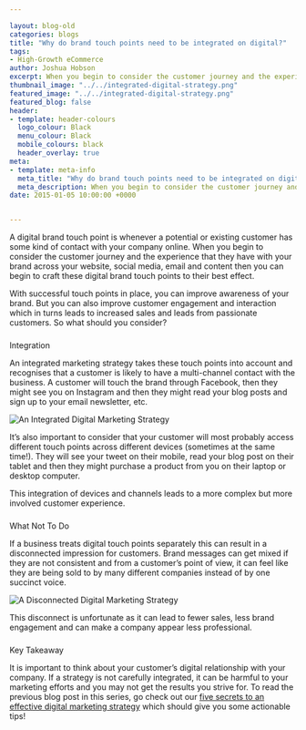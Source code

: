 ```yaml
--- 

layout: blog-old
categories: blogs
title: "Why do brand touch points need to be integrated on digital?"
tags:
- High-Growth eCommerce
author: Joshua Hobson
excerpt: When you begin to consider the customer journey and the experience that they have with your brand across your website, social media, email and content then you can begin to craft digital brand touch points to their best effect.
thumbnail_image: "../../integrated-digital-strategy.png"
featured_image: "../../integrated-digital-strategy.png"
featured_blog: false
header:
- template: header-colours
  logo_colour: Black
  menu_colour: Black
  mobile_colours: black
  header_overlay: true
meta:
- template: meta-info
  meta_title: "Why do brand touch points need to be integrated on digital?"
  meta_description: When you begin to consider the customer journey and the experience that they have with your brand across your website, social media, email and content then you can begin to craft digital brand touch points to their best effect.
date: 2015-01-05 10:00:00 +0000


--- 
```

A digital brand touch point is whenever a potential or existing customer has some kind of contact with your company online. When you begin to consider the customer journey and the experience that they have with your brand across your website, social media, email and content then you can begin to craft these digital brand touch points to their best effect.

With successful touch points in place, you can improve awareness of your brand. But you can also improve customer engagement and interaction which in turns leads to increased sales and leads from passionate customers. So what should you consider?

###   
Integration

An integrated marketing strategy takes these touch points into account and recognises that a customer is likely to have a multi-channel contact with the business. A customer will touch the brand through Facebook, then they might see you on Instagram and then they might read your blog posts and sign up to your email newsletter, etc.

![An Integrated Digital Marketing Strategy](../../1.png)

It’s also important to consider that your customer will most probably access different touch points across different devices (sometimes at the same time!). They will see your tweet on their mobile, read your blog post on their tablet and then they might purchase a product from you on their laptop or desktop computer.

This integration of devices and channels leads to a more complex but more involved customer experience.

###   
What Not To Do

If a business treats digital touch points separately this can result in a disconnected impression for customers. Brand messages can get mixed if they are not consistent and from a customer’s point of view, it can feel like they are being sold to by many different companies instead of by one succinct voice.

![A Disconnected Digital Marketing Strategy](../../2.png)

This disconnect is unfortunate as it can lead to fewer sales, less brand engagement and can make a company appear less professional.

###   
Key Takeaway

It is important to think about your customer’s digital relationship with your company. If a strategy is not carefully integrated, it can be harmful to your marketing efforts and you may not get the results you strive for. To read the previous blog post in this series, go check out our [five secrets to an effective digital marketing strategy](https://www.statementagency.com/blog/2014/12/five-secrets-to-an-effective-digital-marketing-strategy) which should give you some actionable tips!